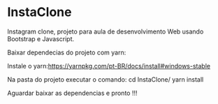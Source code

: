 # InstaClone
Instagram clone, projeto para aula de desenvolvimento Web usando Bootstrap e Javascript.

Baixar dependecias do projeto com yarn:

Instale o yarn:https://yarnpkg.com/pt-BR/docs/install#windows-stable

Na pasta do projeto executar o comando:
cd InstaClone/
yarn install

Aguardar baixar as dependencias e pronto !!!
